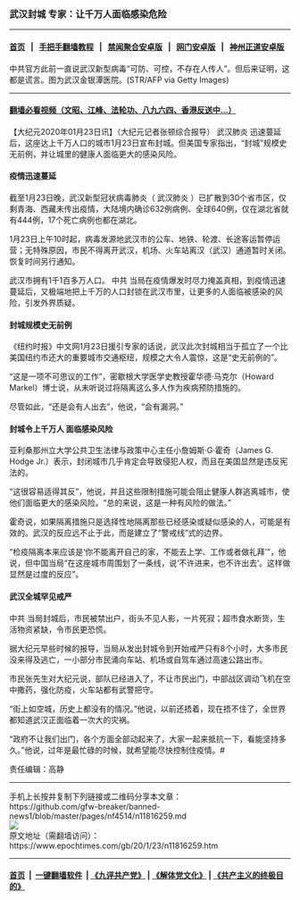 ### 武汉封城 专家：让千万人面临感染危险
------------------------

#### [首页](https://github.com/gfw-breaker/banned-news1/blob/master/README.md) &nbsp;&nbsp;|&nbsp;&nbsp; [手把手翻墙教程](https://github.com/gfw-breaker/guides/wiki) &nbsp;&nbsp;|&nbsp;&nbsp; [禁闻聚合安卓版](https://github.com/gfw-breaker/bn-android) &nbsp;&nbsp;|&nbsp;&nbsp; [网门安卓版](https://github.com/oGate2/oGate) &nbsp;&nbsp;|&nbsp;&nbsp; [神州正道安卓版](https://github.com/SzzdOgate/update) 



<div><img alt="" class="aligncenter wp-post-image" src="https://i.epochtimes.com/assets/uploads/2020/01/GettyImages-1194364592-600x400.jpg"/>
<div class="red16 caption">
 中共官方此前一直说武汉新型病毒“可防、可控，不存在人传人”。但后来证明，这都是谎言。图为武汉金银潭医院。(STR/AFP via Getty Images)
</div>
</div><hr/>

#### [翻墙必看视频（文昭、江峰、法轮功、八九六四、香港反送中...）](http://167.172.214.107/home.html)

<div><p>
 【大纪元2020年01月23日讯】（大纪元记者张顿综合报导）
 <ok href="https://www.epochtimes.com/gb/tag/%E6%AD%A6%E6%B1%89%E8%82%BA%E7%82%8E.html">
  武汉肺炎
 </ok>
 迅速蔓延后，这座达上千万人口的城市1月23日宣布封城。但美国专家指出，“封城”规模史无前例，并让城里的健康人面临更大的感染风险。
</p>
<h4>
 <strong>
  疫情迅速蔓延
 </strong>
</h4>
<p>
 截至1月23日晚，武汉新型冠状病毒肺炎（
 <ok href="https://www.epochtimes.com/gb/tag/%E6%AD%A6%E6%B1%89%E8%82%BA%E7%82%8E.html">
  武汉肺炎
 </ok>
 ）已扩散到30个省市区，仅剩青海、西藏未传出疫情，大陆境内确诊632例病例、全球640例，仅在湖北省就有444例，17个死亡病例也都在湖北。
</p>
<p>
 1月23日上午10时起，病毒发源地武汉市的公车、地铁、轮渡、长途客运暂停运营；无特殊原因，市民不得离开武汉，机场、火车站离汉（武汉）通道暂时关闭。恢复时间另行通知。
</p>
<p>
 武汉市拥有1千1百多万人口。
 <ok href="https://www.epochtimes.com/gb/tag/%E4%B8%AD%E5%85%B1.html">
  中共
 </ok>
 当局在疫情爆发时尽力掩盖真相，到疫情迅速蔓延后，又极端地把上千万的人口封锁在武汉市里，让更多的人面临被感染的风险，引发外界质疑。
</p>
<h4>
 <strong>
  封城规模史无前例
 </strong>
</h4>
<p>
 《纽约时报》中文网1月23日援引专家的话说，武汉此次封城相当于孤立了一个比美国纽约市还大的重要城市交通枢纽，规模之大令人震惊，这是“史无前例的”。
</p>
<p>
 “这是一项不可思议的工作”，密歇根大学医学史教授霍华德‧马克尔（Howard Markel）博士说，从未听说过将隔离这么多人作为疾病预防措施的。
</p>
<p>
 尽管如此，“还是会有人出去”，他说，“会有漏洞。”
</p>
<h4>
 <strong>
  封城令上千万人
  <ok href="https://www.epochtimes.com/gb/tag/%E9%9D%A2%E4%B8%B4%E6%84%9F%E6%9F%93%E9%A3%8E%E9%99%A9.html">
   面临感染风险
  </ok>
 </strong>
</h4>
<p>
 亚利桑那州立大学公共卫生法律与政策中心主任小詹姆斯‧G‧霍奇（James G. Hodge Jr.）表示，封闭城市几乎肯定会导致侵犯人权，而且在美国显然是违反宪法的。
</p>
<p>
 “这很容易适得其反”，他说，并且这些限制措施可能会阻止健康人群逃离城市，使他们面临更大的感染风险。“总的来说，这是一种有风险的做法。”
</p>
<p>
 霍奇说，如果隔离措施只是选择性地隔离那些已经感染或疑似感染的人，可能是有效的。武汉的反应远不止于此，而是建立了“警戒线”式的边界。
</p>
<p>
 “检疫隔离本来应该是‘你不能离开自己的家，不能去上学、工作或者做礼拜’”，他说，但中国当局“在这座城市周围划了一条线，说‘不许进来，也不许出去’。这样做显然是过度的反应”。
</p>
<h4>
 <strong>
  武汉全城罕见戒严
 </strong>
</h4>
<p>
 <ok href="https://www.epochtimes.com/gb/tag/%E4%B8%AD%E5%85%B1.html">
  中共
 </ok>
 当局封城后，市民被禁出户，街头不见人影，一片死寂；超市食水断货，生活物资紧缺，令市民更恐慌。
</p>
<p>
 据大纪元早些时候的报导，当局从发出封城令到开始戒严只有8个小时，大多市民没来得及逃亡，一小部分市民涌向车站、机场或自驾车通过高速公路出市。
</p>
<p>
 市民张先生对大纪元说，部队已经进入了，不让市民出门，中部战区调动飞机在空中撒药，强化防疫，火车站都有武警把守。
</p>
<p>
 “街上如空城，历史上都没有的情况。”他说，以前还捂着，现在捂不住了，全世界都知道武汉正面临着一次大的灾祸。
</p>
<p>
 “政府不让我们出门，各个方面全部动起来了，大家一起来抵抗一下，看能坚持多久。”他说，过年是最忙碌的时候，就希望能尽快控制住疫情。#
</p>
<p>
 责任编辑：高静
</p>
</div>
<hr/>
手机上长按并复制下列链接或二维码分享本文章：<br/>
https://github.com/gfw-breaker/banned-news1/blob/master/pages/nf4514/n11816259.md <br/>
<a href='https://github.com/gfw-breaker/banned-news1/blob/master/pages/nf4514/n11816259.md'><img src='https://github.com/gfw-breaker/banned-news1/blob/master/pages/nf4514/n11816259.md.png'/></a> <br/>
原文地址（需翻墙访问）：https://www.epochtimes.com/gb/20/1/23/n11816259.htm


------------------------
#### [首页](https://github.com/gfw-breaker/banned-news1/blob/master/README.md) &nbsp;|&nbsp; [一键翻墙软件](https://github.com/gfw-breaker/nogfw/blob/master/README.md) &nbsp;| [《九评共产党》](https://github.com/gfw-breaker/9ping.md/blob/master/README.md#九评之一评共产党是什么) | [《解体党文化》](https://github.com/gfw-breaker/jtdwh.md/blob/master/README.md) | [《共产主义的终极目的》](https://github.com/gfw-breaker/gczydzjmd.md/blob/master/README.md)


<img src='http://gfw-breaker.win/banned-news/pages/nf4514/n11816259.md' width='0px' height='0px'/>